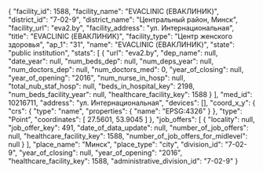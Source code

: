 {
    "facility_id": 1588,
    "facility_name": "EVACLINIC (ЕВАКЛИНИК)",
    "district_id": "7-02-9",
    "district_name": "Центральный район, Минск",
    "facility_url": "eva2.by",
    "facility_address": "ул. Интернациональная",
    "title": "EVACLINIC (ЕВАКЛИНИК)",
    "facility_type": "Центр женского здоровья",
    "ap_1": "31",
    "name": "EVACLINIC (ЕВАКЛИНИК)",
    "state": "public institution",
    "stats": [
        {
            "url": "eva2.by",
            "dep_name": null,
            "date_year": null,
            "num_beds_dep": null,
            "num_deps_year": null,
            "num_doctors_dep": null,
            "num_doctors_med": 0,
            "year_of_closing": null,
            "year_of_opening": "2016",
            "num_nurse_in_hosp": null,
            "total_nub_staf_hosp": null,
            "beds_in_hospital_key": 2198,
            "num_beds_facility_year": null,
            "healthcare_facility_key": 1588
        }
    ],
    "med_id": 10216711,
    "address": "ул. Интернациональная",
    "devices": [],
    "coord_x_y": {
        "crs": {
            "type": "name",
            "properties": {
                "name": "EPSG:4326"
            }
        },
        "type": "Point",
        "coordinates": [
            27.5601,
            53.9045
        ]
    },
    "job_offers": [
        {
            "locality": null,
            "job_offer_key": 491,
            "date_of_data_update": null,
            "number_of_job_offers": null,
            "healthcare_facility_key": 1588,
            "number_of_job_offers_for_midlevel": null
        }
    ],
    "place_name": "Минск",
    "place_type": "city",
    "division_id": "7-02-9",
    "year_of_closing": null,
    "year_of_opening": "2016",
    "healthcare_facility_key": 1588,
    "administrative_division_id": "7-02-9"
}